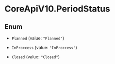 # CoreApiV10.PeriodStatus

## Enum


* `Planned` (value: `"Planned"`)

* `InProccess` (value: `"InProccess"`)

* `Closed` (value: `"Closed"`)


